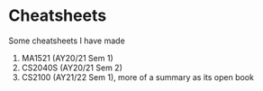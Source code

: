 # Cheatsheets

Some cheatsheets I have made

1. MA1521 (AY20/21 Sem 1)
2. CS2040S (AY20/21 Sem 2)
3. CS2100 (AY21/22 Sem 1), more of a summary as its open book
